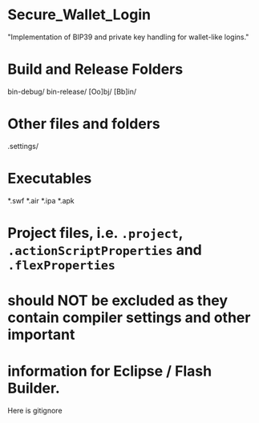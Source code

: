 # Secure_Wallet_Login
"Implementation of BIP39 and private key handling for wallet-like logins."
# Build and Release Folders
bin-debug/
bin-release/
[Oo]bj/
[Bb]in/
# Other files and folders
.settings/
# Executables
*.swf
*.air
*.ipa
*.apk
# Project files, i.e. `.project`, `.actionScriptProperties` and `.flexProperties`
# should NOT be excluded as they contain compiler settings and other important
# information for Eclipse / Flash Builder.
Here is gitignore

